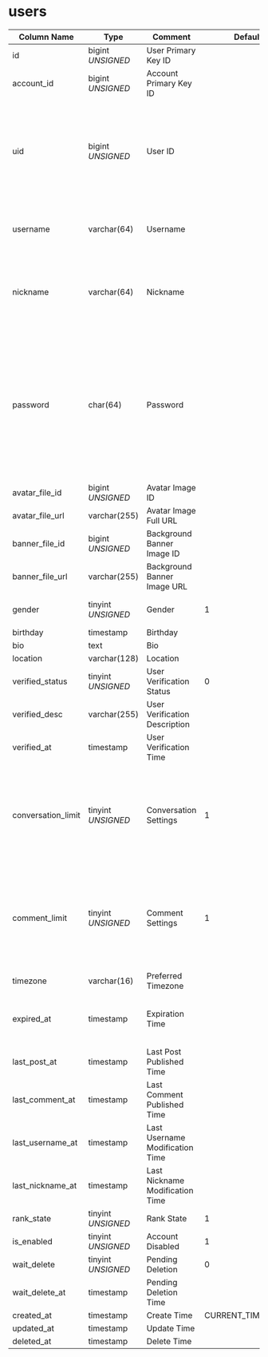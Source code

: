 # users

| Column Name | Type | Comment | Default | Null | Remark |
| --- | --- | --- | --- | --- | --- |
| id | bigint *UNSIGNED* | User Primary Key ID |  | NO | Auto Increment |
| account_id | bigint *UNSIGNED* | Account Primary Key ID |  | NO | Related field [accounts->id](../accounts/accounts.md) |
| uid | bigint *UNSIGNED* | User ID |  | NO | **Unique**<br>Initialized with 8-digit random number, 9 digits if not enough, and so on.<br>Randomly generated without starting with 0 |
| username | varchar(64) | Username |  | NO | **Unique**, can only contain letters, numbers, and single hyphens |
| nickname | varchar(64) | Nickname |  | NO | Cannot contain punctuation or special symbols<br>Single space allowed but not at the beginning or end |
| password | char(64) | Password |  | YES | Encrypted storage<br>Empty means no password, switching users without verification<br>Passwords can only be numbers, English letters, or combinations, starting from four digits |
| avatar_file_id | bigint *UNSIGNED* | Avatar Image ID |  | YES | Related field [files->id](../systems/files.md) |
| avatar_file_url | varchar(255) | Avatar Image Full URL |  | YES |  |
| banner_file_id | bigint *UNSIGNED* | Background Banner Image ID |  | YES | Related field [files->id](../systems/files.md) |
| banner_file_url | varchar(255) | Background Banner Image URL |  | YES |  |
| gender | tinyint *UNSIGNED* | Gender | 1 | NO | 1.Unknown / 2.Male / 3.Female |
| birthday | timestamp | Birthday |  | YES |  |
| bio | text | Bio |  | YES |  |
| location | varchar(128) | Location |  | YES |  |
| verified_status | tinyint *UNSIGNED* | User Verification Status | 0 | NO | 0.Unverified / 1.Verified |
| verified_desc | varchar(255) | User Verification Description |  | YES |  |
| verified_at | timestamp | User Verification Time |  | YES |  |
| conversation_limit | tinyint *UNSIGNED* | Conversation Settings | 1 | NO | 1.Allow all users<br>2.Only allow users I follow<br>3.Allow users I follow and verified users (verified_status)<br>4.Disallow all users |
| comment_limit | tinyint *UNSIGNED* | Comment Settings | 1 | NO | 1.Allow all users<br>2.Only allow users I follow<br>3.Allow users I follow and verified users (verified_status)<br>4.Disallow all users |
| timezone | varchar(16) | Preferred Timezone |  | YES |  |
| expired_at | timestamp | Expiration Time |  | YES | Private mode dedicated field, empty means permanently valid |
| last_post_at | timestamp | Last Post Published Time |  | YES |  |
| last_comment_at | timestamp | Last Comment Published Time |  | YES |  |
| last_username_at | timestamp | Last Username Modification Time |  | YES |  |
| last_nickname_at | timestamp | Last Nickname Modification Time |  | YES |  |
| rank_state | tinyint *UNSIGNED* | Rank State | 1 | NO | 1.Not set |
| is_enabled | tinyint *UNSIGNED* | Account Disabled | 1 | NO | 0.Disabled / 1.Normal |
| wait_delete | tinyint *UNSIGNED* | Pending Deletion | 0 | NO | 0.No / 1.Yes |
| wait_delete_at | timestamp | Pending Deletion Time |  | YES |  |
| created_at | timestamp | Create Time | CURRENT_TIMESTAMP | NO |  |
| updated_at | timestamp | Update Time |  | YES |  |
| deleted_at | timestamp | Delete Time |  | YES |  |

